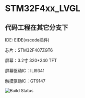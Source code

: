 # STM32F4xx_LVGL

## 代码工程在其它分支下

IDE: EIDE(vscode插件)

芯片：STM32F407ZGT6

屏幕：3.2寸 320*240 TFT

屏幕驱动IC：ILI9341

触摸驱动IC：GT9147


![Build Status](https://img-blog.csdnimg.cn/d5d09fc8779e4a15b3322a75f72d7274.jpeg)
